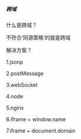 ##### 跨域

什么是跨域？

不符合‘同源策略’的就是跨域

解决方案？

1.jsonp

2.postMessage

3.webSocket

4.node

5.nginx

6.iframe + window.name

7.iframe + document.domain


